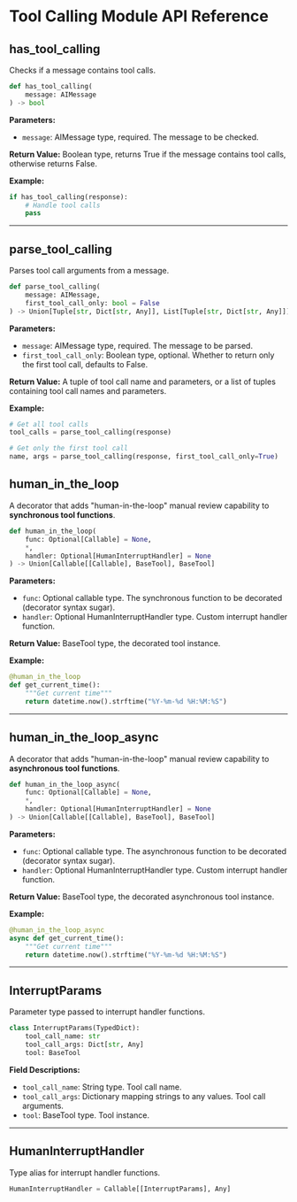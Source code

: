 # Tool Calling Module API Reference

## has_tool_calling

Checks if a message contains tool calls.

```python
def has_tool_calling(
    message: AIMessage
) -> bool
```

**Parameters:**

- `message`: AIMessage type, required. The message to be checked.

**Return Value:** Boolean type, returns True if the message contains tool calls, otherwise returns False.

**Example:**

```python
if has_tool_calling(response):
    # Handle tool calls
    pass
```

---

## parse_tool_calling

Parses tool call arguments from a message.

```python
def parse_tool_calling(
    message: AIMessage,
    first_tool_call_only: bool = False
) -> Union[Tuple[str, Dict[str, Any]], List[Tuple[str, Dict[str, Any]]]]
```

**Parameters:**

- `message`: AIMessage type, required. The message to be parsed.
- `first_tool_call_only`: Boolean type, optional. Whether to return only the first tool call, defaults to False.

**Return Value:** A tuple of tool call name and parameters, or a list of tuples containing tool call names and parameters.

**Example:**

```python
# Get all tool calls
tool_calls = parse_tool_calling(response)

# Get only the first tool call
name, args = parse_tool_calling(response, first_tool_call_only=True)
```

## human_in_the_loop

A decorator that adds "human-in-the-loop" manual review capability to **synchronous tool functions**.

```python
def human_in_the_loop(
    func: Optional[Callable] = None,
    *,
    handler: Optional[HumanInterruptHandler] = None
) -> Union[Callable[[Callable], BaseTool], BaseTool]
```

**Parameters:**

- `func`: Optional callable type. The synchronous function to be decorated (decorator syntax sugar).
- `handler`: Optional HumanInterruptHandler type. Custom interrupt handler function.

**Return Value:** BaseTool type, the decorated tool instance.

**Example:**

```python
@human_in_the_loop
def get_current_time():
    """Get current time"""
    return datetime.now().strftime("%Y-%m-%d %H:%M:%S")
```

---

## human_in_the_loop_async

A decorator that adds "human-in-the-loop" manual review capability to **asynchronous tool functions**.

```python
def human_in_the_loop_async(
    func: Optional[Callable] = None,
    *,
    handler: Optional[HumanInterruptHandler] = None
) -> Union[Callable[[Callable], BaseTool], BaseTool]
```

**Parameters:**

- `func`: Optional callable type. The asynchronous function to be decorated (decorator syntax sugar).
- `handler`: Optional HumanInterruptHandler type. Custom interrupt handler function.

**Return Value:** BaseTool type, the decorated asynchronous tool instance.

**Example:**

```python
@human_in_the_loop_async
async def get_current_time():
    """Get current time"""
    return datetime.now().strftime("%Y-%m-%d %H:%M:%S")
```

---

## InterruptParams

Parameter type passed to interrupt handler functions.

```python
class InterruptParams(TypedDict):
    tool_call_name: str
    tool_call_args: Dict[str, Any]
    tool: BaseTool
```

**Field Descriptions:**

- `tool_call_name`: String type. Tool call name.
- `tool_call_args`: Dictionary mapping strings to any values. Tool call arguments.
- `tool`: BaseTool type. Tool instance.

---

## HumanInterruptHandler

Type alias for interrupt handler functions.

```python
HumanInterruptHandler = Callable[[InterruptParams], Any]
```
